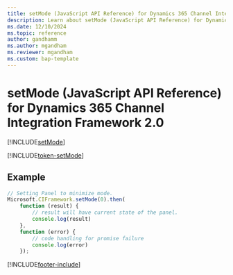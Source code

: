 ```yaml
---
title: setMode (JavaScript API Reference) for Dynamics 365 Channel Integration Framework 2.0 
description: Learn about setMode (JavaScript API Reference) for Dynamics 365 Channel Integration Framework 2.0.
ms.date: 12/10/2024
ms.topic: reference
author: gandhamm
ms.author: mgandham
ms.reviewer: mgandham
ms.custom: bap-template
---
```


# setMode (JavaScript API Reference) for Dynamics 365 Channel Integration Framework 2.0

[!INCLUDE[setMode](../../../../v1/develop/reference/microsoft-ciframework/Includes/setMode-description.md)]

[!INCLUDE[token-setMode](../../../../shared/token-setMode.md)]


## Example

```Javascript
// Setting Panel to minimize mode.
Microsoft.CIFramework.setMode(0).then(
    function (result) {
        // result will have current state of the panel.
        console.log(result)
    },
    function (error) {
        // code handling for promise failure
        console.log(error)
    });
```


[!INCLUDE[footer-include](../../../../../includes/footer-banner.md)]
